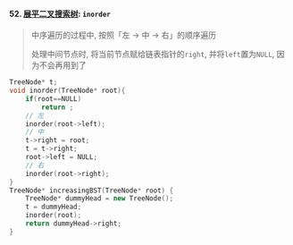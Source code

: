 #### 52. [展平二叉搜索树](https://leetcode.cn/problems/NYBBNL/): `inorder`

> 中序遍历的过程中, 按照「左 -> 中 -> 右」的顺序遍历
> 
> 处理中间节点时, 将当前节点赋给链表指针的`right`, 并将`left`置为`NULL`, 因为不会再用到了

```CPP
TreeNode* t;
void inorder(TreeNode* root){
    if(root==NULL)
        return ;
    // 左
    inorder(root->left);
    // 中
    t->right = root;
    t = t->right;
    root->left = NULL;
    // 右
    inorder(root->right);
}
TreeNode* increasingBST(TreeNode* root) {
    TreeNode* dummyHead = new TreeNode();
    t = dummyHead;
    inorder(root);
    return dummyHead->right;
}
```